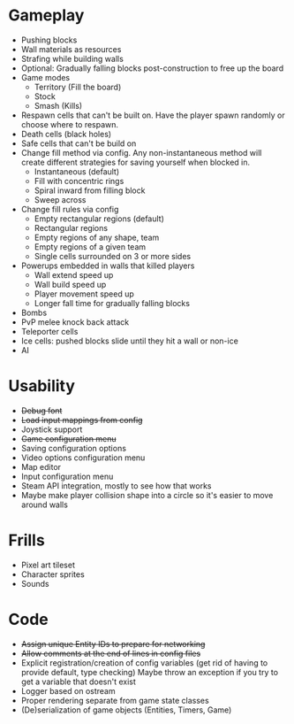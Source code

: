 # Gameplay
* Pushing blocks
* Wall materials as resources
* Strafing while building walls
* Optional: Gradually falling blocks post-construction to free up the board
* Game modes
  * Territory (Fill the board)
  * Stock
  * Smash (Kills)
* Respawn cells that can't be built on. Have the player spawn randomly or
  choose where to respawn.
* Death cells (black holes)
* Safe cells that can't be build on
* Change fill method via config. Any non-instantaneous method will create
  different strategies for saving yourself when blocked in.
  * Instantaneous (default)
  * Fill with concentric rings
  * Spiral inward from filling block
  * Sweep across
* Change fill rules via config
  * Empty rectangular regions (default)
  * Rectangular regions
  * Empty regions of any shape, team
  * Empty regions of a given team
  * Single cells surrounded on 3 or more sides
* Powerups embedded in walls that killed players
  * Wall extend speed up
  * Wall build speed up
  * Player movement speed up
  * Longer fall time for gradually falling blocks
* Bombs
* PvP melee knock back attack
* Teleporter cells
* Ice cells: pushed blocks slide until they hit a wall or non-ice
* AI

# Usability
* ~~Debug font~~
* ~~Load input mappings from config~~
* Joystick support
* ~~Game configuration menu~~
* Saving configuration options
* Video options configuration menu
* Map editor
* Input configuration menu
* Steam API integration, mostly to see how that works
* Maybe make player collision shape into a circle so it's easier to move around walls

# Frills
* Pixel art tileset
* Character sprites
* Sounds

# Code 
* ~~Assign unique Entity IDs to prepare for networking~~
* ~~Allow comments at the end of lines in config files~~
* Explicit registration/creation of config variables (get rid of having to provide default, type checking)
  Maybe throw an exception if you try to get a variable that doesn't exist
* Logger based on ostream
* Proper rendering separate from game state classes
* (De)serialization of game objects (Entities, Timers, Game)